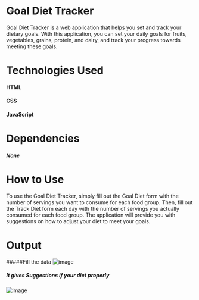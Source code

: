 # Goal Diet Tracker
Goal Diet Tracker is a web application that helps you set and track your dietary goals. With this application, you can set your daily goals for fruits, vegetables, grains, protein, and dairy, and track your progress towards meeting these goals.

# Technologies Used
#### HTML
#### CSS
#### JavaScript

# Dependencies
##### None

# How to Use
To use the Goal Diet Tracker, simply fill out the Goal Diet form with the number of servings you want to consume for each food group. Then, fill out the Track Diet form each day with the number of servings you actually consumed for each food group. The application will provide you with suggestions on how to adjust your diet to meet your goals.

# Output
#####Fill the data
![image](https://user-images.githubusercontent.com/132842128/236694538-1040c3e1-3a84-47e9-8001-7bafb5005569.png)

##### It gives Suggestions if your diet properly 
![image](https://user-images.githubusercontent.com/132842128/236694554-80f22cc8-4b2a-46f3-88ba-e7ac3d872789.png)
